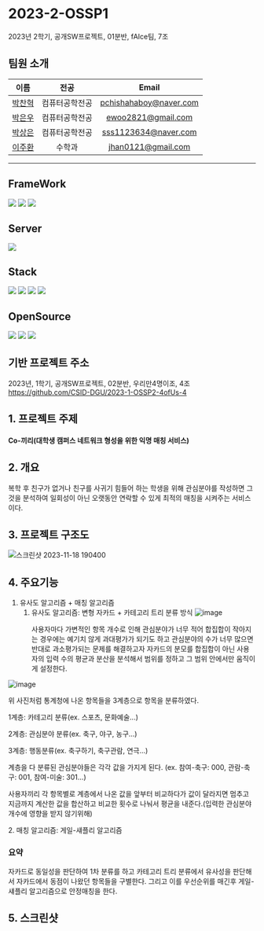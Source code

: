 # 2023-2-OSSP1
2023년 2학기, 공개SW프로젝트, 01분반, fAIce팀, 7조

## 팀원 소개
|이름|전공|Email|
|:-:|:-:|:-:|
|[박찬혁](https://github.com/PetterChanHyuk)|컴퓨터공학전공|pchishahaboy@naver.com|
|[박은우](https://github.com/ewoo14)|컴퓨터공학전공|ewoo2821@gmail.com|
|[박상은](https://github.com/sangeun0612)|컴퓨터공학전공|sss1123634@naver.com|
|[이주환](https://github.com/jhan0121)|수학과|jhan0121@gmail.com|

- - - - - - - - - - - - - - - - - - - - - - - - - - - -
## FrameWork
<div>
    <img src="https://img.shields.io/badge/Vue.js-4FC08D?style=flat&logo=Vue.js&logoColor=white"/>
  	<img src="https://img.shields.io/badge/Java-007396?style=flat&logo=Java&logoColor=white" />
    <img src="https://img.shields.io/badge/Spring Boot-6DB33F?style=flat&logo=Spring Boot&logoColor=white" />
</div>  

## Server
<div>
    <img src="https://img.shields.io/badge/Amazon EC2-FF9900?style=flat&logo=amazonec2&logoColor=white"/>
</div>

## Stack
<div>
    <img src="https://img.shields.io/badge/CSS3-1572B6?style=flat&logo=CSS3&logoColor=white"/>
    <img src="https://img.shields.io/badge/SCSS-1867C0?style=flat&logo=CSS3&logoColor=white"/>
    <img src="https://img.shields.io/badge/JS-7DF1E?style=flat&logo=jss&logoColor=white"/>
    <img src="https://img.shields.io/badge/JPA-6DB33F?style=flat&logo=Spring Boot&logoColor=white" />
</div> 

## OpenSource
<div>
    <img src="https://img.shields.io/badge/STMP-FC7E0F?style=flat&logo=SMTP&logoColor=white"/>
    <img src="https://img.shields.io/badge/SSE-F43E37?style=flat&logo=SSE&logoColor=white"/>
    <img src="https://img.shields.io/badge/WebSocket-010101?style=flat&logo=socketdotio&logoColor=white"/>
</div>


## 기반 프로젝트 주소
2023년, 1학기, 공개SW프로젝트, 02분반, 우리만4명이조, 4조
https://github.com/CSID-DGU/2023-1-OSSP2-4ofUs-4


## 1. 프로젝트 주제
<div>
<h4> Co-끼리(대학생 캠퍼스 네트워크 형성을 위한 익명 매칭 서비스)
</div>

## 2. 개요
<p>
        복학 후 친구가 없거나 친구를 사귀기 힘들어 하는 학생을 위해 관심분야를 작성하면 그것을 분석하여 일회성이 아닌 오랫동안 연락할 수 있게 최적의 매칭을 시켜주는 서비스이다.

</p>

## 3. 프로젝트 구조도

![스크린샷 2023-11-18 190400](https://github.com/CSID-DGU/2023-2-OSSP1-fAIce-7/assets/137492766/e6cc2f5b-356a-426f-b28a-b56581657407)

## 4. 주요기능
1) 유사도 알고리즘 + 매칭 알고리즘
   1. 유사도 알고리즘: 변형 자카드 + 카테고리 트리 분류 방식
      ![image](https://github.com/CSID-DGU/2023-2-OSSP1-fAIce-7/assets/137492766/d25cdbf6-6749-493f-ad6a-00f54b19be48)
      <P>
      사용자마다 가변적인 항목 개수로 인해 관심분야가 너무 적어 합집합이 작아지는 경우에는 예기치 않게 과대평가가 되기도 하고 관심분야의 수가 너무 많으면 반대로 과소평가되는 문제를 해결하고자 자카드의 분모를 합집합이 아닌 사용자의 입력 수의 평균과 분산을 분석해서 범위를 정하고 그 범위 안에서만 움직이게 설정한다. 
      </P>
![image](https://github.com/CSID-DGU/2023-2-OSSP1-fAIce-7/assets/137492766/ff3d818b-de39-4e20-a7f3-694af17213d0)
      <P>
      위 사진처럼 통계청에 나온 항목들을 3계층으로 항목을 분류하였다.
      </P>
      <p>
      1계층: 카테고리 분류(ex. 스포츠, 문화예술...)
      <p>
      2계층: 관심분야 분류(ex. 축구, 야구, 농구...)
      <p>
      3계층: 행동분류(ex. 축구하기, 축구관람, 연극...)
      </p>
      <p>
      계층을 다 분류된 관심분야들은 각각 값을 가지게 된다. (ex. 참여-축구: 000, 관람-축구: 001, 참여-미술: 301...)
      </p>
      사용자끼리 각 항목별로 계층에서 나온 값을 앞부터 비교하다가 값이 달라지면 멈추고 지금까지 계산한 값을 합산하고 비교한 횟수로 나눠서 평균을 내준다.(입력한 관심분야 개수에 영향을 받지 않기위해)
<p>      
   2. 매칭 알고리즘: 게일-섀플리 알고리즘
</p>

### 요약
   자카드로 동일성을 판단하여 1차 분류를 하고 카테고리 트리 분류에서 유사성을 판단해서 자카드에서 동점이 나왔던 항목들을 구별한다. 그리고 이를 우선순위를 매긴후 게일-섀플리 알고리즘으로 안정매칭을 한다.

## 5. 스크린샷
